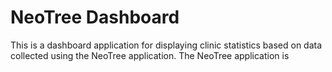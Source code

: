 # NeoTree Dashboard
This is a dashboard application for displaying clinic statistics based on data collected using the NeoTree application. 
The NeoTree application is 
